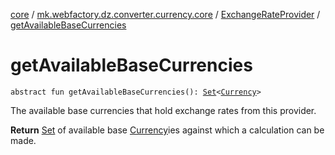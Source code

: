 [core](../../index.md) / [mk.webfactory.dz.converter.currency.core](../index.md) / [ExchangeRateProvider](index.md) / [getAvailableBaseCurrencies](./get-available-base-currencies.md)

# getAvailableBaseCurrencies

`abstract fun getAvailableBaseCurrencies(): `[`Set`](https://kotlinlang.org/api/latest/jvm/stdlib/kotlin.collections/-set/index.html)`<`[`Currency`](../-currency/index.md)`>`

The available base currencies that hold exchange rates from this provider.

**Return**
[Set](https://kotlinlang.org/api/latest/jvm/stdlib/kotlin.collections/-set/index.html) of available base [Currency](../-currency/index.md)ies against which a calculation can be made.

